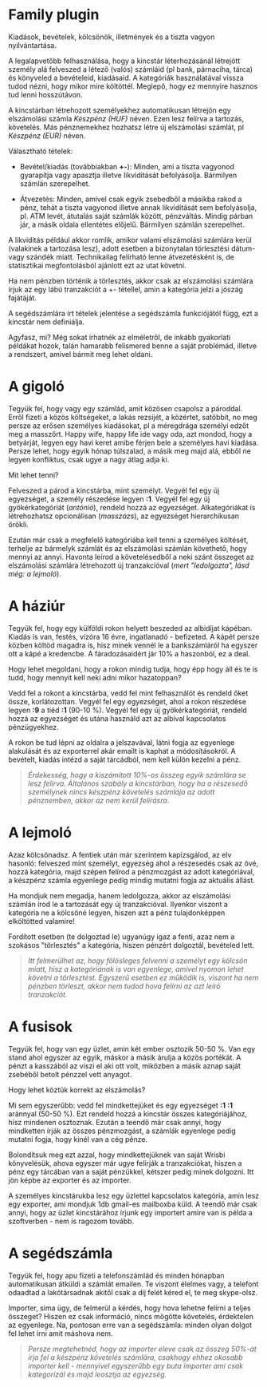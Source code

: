 # Family plugin

Kiadások, bevételek, kölcsönök, illetmények és a tiszta vagyon
nyilvántartása.

A legalapvetőbb felhasználása, hogy a kincstár léterhozásánál
létrejött személy alá felveszed a létező (valós) számláid (pl bank,
párnaciha, tárca) és könyveled a bevételeid, kiadásaid. A kategóriák
használatával vissza tudod nézni, hogy mikor mire költöttél. Meglepő,
hogy ez mennyire hasznos tud lenni hosszútávon.

A kincstárban létrehozott személyekhez automatikusan létrejön egy
elszámolási számla *Készpénz (HUF)* néven. Ezen lesz felírva a
tartozás, követelés. Más pénznemekhez hozhatsz létre új elszámolási
számlát, pl *Készpénz (EUR)* néven.

Választható tételek:

- Bevétel/kiadás (továbbiakban **+-**): Minden, ami a tiszta vagyonod
gyarapítja vagy apasztja illetve likviditását befolyásolja. Bármilyen
számlán szerepelhet.

- Átvezetés: Minden, amivel csak egyik zsebedből a másikba rakod a pénz,
tehát a tiszta vagyonod illetve annak likviditását sem befolyásolja,
pl. ATM levét, átutalás saját számlák között, pénzváltás. Mindig
párban jár, a másik oldala ellentétes előjelű. Bármilyen számlán
szerepelhet.

A likviditás például akkor romlik, amikor valami elszámolási számlára
kerül (valakinek a tartozása lesz), adott esetben a bizonytalan törlesztési
dátum- vagy szándék miatt. Technikailag felírható lenne átvezetésként
is, de statisztikai megfontolásból ajánlott ezt az utat követni.

Ha nem pénzben történik a törlesztés, akkor csak az elszámolási
számlára írjuk az egy lábú tranzakciót a +- tétellel, amin a kategória
jelzi a jószág fajátáját.

A segédszámlára írt tételek jelentése a segédszámla funkciójától
függ, ezt a kincstár nem definiálja.

Agyfasz, mi? Még sokat írhatnék az elméletről, de inkább gyakorlati
példákat hozok, talán hamarabb felismered benne a saját problémád,
illetve a rendszert, amivel bármit meg lehet oldani.

# A gigoló

Tegyük fel, hogy vagy egy számlád, amit közösen csapolsz a
pároddal. Erről fizeti a közös költségeket, a lakás rezsijét, a
közértet, satöbbit, no meg persze az erősen személyes kiadásokat, pl a
méregdrága személyi edzőt meg a masszőrt. Happy wife, happy life ide vagy
oda, azt mondod, hogy a betyárját, legyen egy havi keret amibe férjen bele a
személyes havi kiadása. Persze lehet, hogy egyik hónap túlszalad, a másik
meg majd alá, ebből ne legyen konfliktus, csak ugye a nagy átlag adja ki.

Mit lehet tenni?

Felveszed a párod a kincstárba, mint személyt. Vegyél fel egy
új egyezséget, a személy részedése legyen **:1**. Vegyél
fel egy új gyökérkategóriát (*antónió*), rendeld hozzá az
egyezséget. Alkategóriákat is létrehozhatsz opcionálisan (*masszázs*),
az egyezséget hierarchikusan örökli.

Ezután már csak a megfelelő kategóriába kell tenni a személyes
költését, terhelje az bármelyk számlát és az elszámolási számlán
követhető, hogy mennyi az annyi. Havonta leírod a követelésedből a neki
szánt összeget az elszámolási számlára létrehozott új tranzakcióval
(*mert "ledolgozta", lásd még: a lejmoló*).

# A háziúr

Tegyük fel, hogy egy külföldi rokon helyett beszeded az albidíjat
kápéban.  Kiadás is van, festés, vízóra 16 évre, ingatlanadó -
befizeted. A kápét persze közben költöd magadra is, hisz minek vennél le
a bankszámláról ha egyszer ott a kápé a kredencbe. A fáradozásaidért
jár 10% a haszonból, ez a deal.

Hogy lehet megoldani, hogy a rokon mindig tudja, hogy épp hogy áll és te is
tudd, hogy mennyit kell neki adni mikor hazatoppan?

Vedd fel a rokont a kincstárba, vedd fel mint felhasználót és rendeld
őket össze, korlátozottan. Vegyél fel egy egyezséget, ahol a rokon
részedése legyen **:9** a tiéd **:1** (90-10 %). Vegyél fel egy új
gyökérkategóriát, rendeld hozzá az egyezséget és utána használd azt az
albival kapcsolatos pénzügyekhez.

A rokon be tud lépni az oldalra a jelszavával, látni fogja az egyenlege
alakulását és az exporterrel akár emailt is kaphat a módosításokról. A
bevételt, kiadás intézd a saját tárcádból, nem kell külön kezelni
a pénz.

> *Érdekesség, hogy a kiszámított 10%-os összeg egyik számlára se
lesz felírva. Általános szabály a kincstárban, hogy ha a részesedő
személynek nincs készpénz követelés számlája az adott pénznemben, akkor
az nem kerül felírásra.*

# A lejmoló

Azaz kölcsönadsz. A fentiek után már szerintem kapizsgálod, az elv
hasonló: felveszed mint személyt, egyezség ahol a részesedés csak az
övé, hozzá kategória, majd szépen felírod a pénzmozgást az adott
kategóriával, a készpénz számla egyenlege pedig mindig mutatni fogja az
aktuális állást.

Ha mondjuk nem megadja, hanem ledolgozza, akkor az elszámolási számlán
írod le a tartozását egy új tranzakcióval. Ilyenkor viszont a kategória
ne a kölcsöné legyen, hiszen azt a pénz tulajdonképpen elköltötted
valamire!

Fordított esetben (te dolgoztad le) ugyanúgy igaz a fenti, azaz nem a
szokásos "törlesztés" a kategória, hiszen pénzért dolgoztál, bevételed
lett.

> *Itt felmerülhet az, hogy fölösleges felvenni a személyt egy kölcsön
miatt, hisz a kategóriának is van egyenlege, amivel nyomon lehet követni
a törlesztést. Egyszerű esetben ez működik is, viszont ha nem pénzben
törleszt, akkor nem tudod hova felírni az azt leíró tranzakciót.*

# A fusisok

Tegyük fel, hogy van egy üzlet, amin két ember osztozik 50-50 %. Van egy
stand ahol egyszer az egyik, máskor a másik árulja a közös portékát. A
pénzt a kasszából az viszi el aki ott volt, miközben a másik aznap saját
zsebéből betolt pénzzel vett anyagot.

Hogy lehet köztük korrekt az elszámolás?

Mi sem egyszerűbb: vedd fel mindkettejüket és egy egyezséget **:1** **:1**
aránnyal (50-50 %). Ezt rendeld hozzá a kincstár összes kategóriájához,
hisz mindenen osztoznak. Ezután a teendő már csak annyi, hogy mindketten
írják az összes pénzmozgást, a számlák egyenlege pedig mutatni fogja,
hogy kinél van a cég pénze.

Bolondítsuk meg ezt azzal, hogy mindkettejüknek van saját Wrisbi
könyvelésük, ahova egyszer már ugye felírják a tranzakciókat, hiszen
a pénz egy tárcában van a saját pénzükkel, kétszer pedig minek
dolgozni. Itt jön képbe az exporter és az importer.

A személyes kincstárukba lesz egy üzlettel kapcsolatos kategória, amin lesz
egy exporter, ami mondjuk 1db gmail-es mailboxba küld. A teendő már csak
annyi, hogy az üzlet kincstárához írjunk egy importert amire van is példa
a szoftverben - nem is ragozom tovább.

# A segédszámla

Tegyük fel, hogy apu fizeti a telefonszámlád és minden hónapban
automatikusan átküldi a számlát emailen. Te viszont élelmes vagy, a
telefont odaadtad a lakótársadnak akitől csak a díj felét kéred el, te
meg skype-olsz.

Importer, sima ügy, de felmerül a kérdés, hogy hova lehetne felírni a
teljes összeget? Hiszen ez csak információ, nincs mögötte követelés,
érdektelen az egyenlege. Na, pontosan erre van a segédszámla: minden olyan
dolgot fel lehet írni amit máshova nem.

> *Persze megtehetnéd, hogy az importer eleve csak az összeg 50%-át írja
fel a készpénz követelés számlára, csakhogy ehhez okosabb importer kell -
mennyivel egyszerűbb egy buta importer ami csak kategorizál és majd leosztja
az egyezség.*
